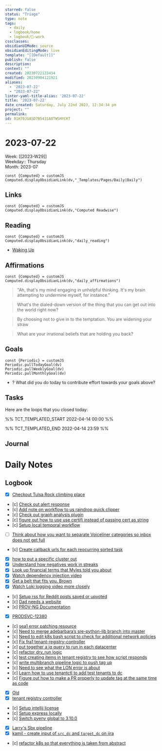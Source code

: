 ```yaml
---
starred: false
status: "Triage"
type: note
tags:
  - daily
  - logbook/home
  - logbook/👔-work
cssclasses: 
obsidianUIMode: source
obsidianEditingMode: live
template: "[[Default]]"
publish: false
description: 
context: ""
created: 20230722123434
modified: 20230904121921
aliases:
  - '2023-07-22'
  - "2023-07-22"
linter-yaml-title-alias: '2023-07-22'
title: '2023-07-22'
date created: Saturday, July 22nd 2023, 12:34:34 pm
project: ""
permalink: 
id: 01H70JGA5D7B5431A8TWSHYCKT
---
```


# 2023-07-22

Week: [[2023-W29]]  
Weekday:: Thursday  
Month: 2023-07

```dataviewjs
const {Computed} = customJS
Computed.displayObsidianLink(dv,"_Templates/Pages/Daily|Daily")
```

## Links

```dataviewjs
const {Computed} = customJS
Computed.displayObsidianLink(dv,"Computed Readwise")
```

## Reading

```dataviewjs
const {Computed} = customJS
Computed.displayObsidianLink(dv,"daily_reading")
```
- [Waking Up]( https://read.readwise.io/read/01gjr2j724698ts9z7mbyxz63z)


## Affirmations

```dataviewjs
const {Computed} = customJS
Computed.displayObsidianLink(dv,"daily_affirmations")
```

> "Ah, that's my mind engaging in unhelpful thinking. It's my brain attempting to undermine myself, for instance."

> What's the dialed-down version of the thing that you can get out into the world right now?

> By choosing not to give in to the temptation. You are widening your straw

> What are your irrational beliefs that are holding you back?

## Goals

```dataviewjs
const {Periodic} = customJS
Periodic.pullTodayGoal(dv)
Periodic.pullWeeklyGoal(dv)
Periodic.pullMonthlyGoal(dv)
```
- ? What did you do today to contribute effort towards your goals above?

## Tasks

Here are the loops that you closed today:

%% TCT_TEMPLATED_START 2022-04-14 00:00 %%

%% TCT_TEMPLATED_END 2022-04-14 23:59 %%

## Journal



# Daily Notes


## Logbook
- [x] [Checkout Tulsa Rock climbing place](things:///show?id=Bodrj4RTFCTbUP3LhuXsHS)
- [c] [Check out alert response](things:///show?id=FSgRoUMeZcSwF3HGSqsyvc)
- [c] [Add note on workflow to us raindrop quick clipper](things:///show?id=WarvNmAvXPnuR7toy4Sio6)
- [c] [Check out graph analysis plugin](things:///show?id=RpHenz3rbw77C7sRU9pQ8n)
- [c] [figure out how to use use certifi instead of passing cert as string](things:///show?id=avKefPnvg1t9hZEVERqbn)
- [c] [Setup local temporal workflow](things:///show?id=MNPCxctTosxFTE7ynd1TkH)
- [ ] [Think about how you want to separate Voiceliner categories so inbox does not get full](things:///show?id=GfpgKkLBHsUEmg3vKSag1V)
- [c] [Create callback urls for each reocurring sorted task](things:///show?id=MbBvDBkEAPSncmWcbG5bTh)
- [x] [how to put a specific cluster out](things:///show?id=XDcQQGmjmh1LXfGvPsHGAe)
- [x] [Understand how negatives work in streaks](things:///show?id=8spzUQwoxo3WaNgjRV9YfN)
- [x] [Look up financial terms that Myles told you about](things:///show?id=3XDAdHg4QJS12p3n4DPhhd)
- [x] [Watch dependency injection video](things:///show?id=5oWXT9n1LBCMTi3zuLB5Zq)
- [x] [Get a belt that fits you. Brown](things:///show?id=PzGNRxQ1MoASGs3nsDwUFM)
- [x] [Watch Loki logging video more closely](things:///show?id=Ngoiyio9kuyny1Ykbrr2KV)
- [c] [Setup rss for Reddit posts saved or upvoted](things:///show?id=8w51LkJd54XWK1ZFsuy2oe)
- [c] [Dad needs a website](things:///show?id=8jP51PrCgHYFb4r4m8tPh8)
- [c] [PROV-NG Documentation](things:///show?id=WxmmjV1ybTmYFghcgcs7dF)
- [x] [PRODSVC-12380](things:///show?id=Fp9jq6bLbRaYTapYr48LmV)
- [c] [sea1 error patching resource](things:///show?id=8VoAyjBHEcxSJ4Q88R7V5c)
- [c] [Need to merge adebarbara’s sre-python-lib branch into master](things:///show?id=3ijo2cyS9ArDAMorwqidu1)
- [c] [Need to edit k8s bash script to check for additional network policies](things:///show?id=JSTo2A6FoKoe4PbU6o6V59)
- [c] [Fix fra1 tenant-registry-controller](things:///show?id=CkHGtNCE93F7LHKPyZwpwX)
- [c] [put together a jq query to run in each datacenter](things:///show?id=LrFVZYe4oJKo1AvqfRtUyr)
- [c] [refactor dry_run logic](things:///show?id=EhNQD6DwahVpGwTRNT5agT)
- [c] [test creating items in tenant registry to see how script responds](things:///show?id=7bmosMrwTR2fHui25gsJuf)
- [c] [write multibranch pipeline logic to push tag up](things:///show?id=YFq8NkhiFp9n3Xbqxtii22)
- [c] [Need to see what the LON error is about](things:///show?id=4E5j91UFf7T1p5w4S3DGGK)
- [c] [Learn how to use tenantctl to add test tenants to dc](things:///show?id=DzQ5PzRppre2YacHspU5d7)
- [c] [Figure out how to make a PR properly to update tag at the same time as code](things:///show?id=Ls2ALiqMWo6MoyqVnrxbv1)
- [x] [Old](things:///show?id=6SBG84gczrnMF9mwa6VWTk)
- [x] [tenant registry controller](things:///show?id=F5MmKXQHiRJZmjXwQmepRW)
- [c] [Setup intellij license](things:///show?id=9u1PSqzv8wFAcVBm88REs9)
- [c] [Setup express locally](things:///show?id=WoWKL2S4m2Dp89n7yga4Tp)
- [c] [Switch pyenv global to 3.10.0](things:///show?id=ACRHYVQUYysLVvYjSdAZtm)
- [x] [Larry's Sbx pipeline](things:///show?id=TvkFfAxnwyKTVePCCgDZqd)
- [x] [kamil - create input of `src_dc` and `target_dc` on jira](things:///show?id=VtknSrWr2DLHG9TUGG2id6)
- [c] [refactor k8s so that everything is taken from abstract](things:///show?id=G6LqDVNs4MtewYNGeW4pUW)
